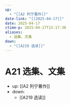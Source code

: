 ```yaml
---
up:
  - "[[A2 列宁著作]]"
date-link: "[[2025-04-17]]"
date: 2025-04-17
ctime-p: 2025-04-17T15:17:30
aliases:
  - 选集、文集
down:
  - "[[A219 选读]]"
---
```


# A21 选集、文集

- up: [[A2 列宁著作]]
- down:
	- [[A219 选读]]
